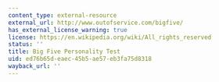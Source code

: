 ```yaml
---
content_type: external-resource
external_url: http://www.outofservice.com/bigfive/
has_external_license_warning: true
license: https://en.wikipedia.org/wiki/All_rights_reserved
status: ''
title: Big Five Personality Test
uid: ed76b65d-eaec-45b5-ae57-eb3fa75d8318
wayback_url: ''
---
```

